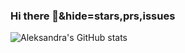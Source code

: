 ### Hi there 👋&hide=stars,prs,issues

![Aleksandra's GitHub stats](https://github-readme-stats.vercel.app/api?username=AleksandraSwigon&show_icons=true&theme=algolia&hide=stars,prs,issues)






<!--


**AleksandraSwigon/AleksandraSwigon** is a ✨ _special_ ✨ repository because its `README.md` (this file) appears on your GitHub profile.

Here are some ideas to get you started:

- 🔭 I’m currently working on ...
- 🌱 I’m currently learning ...
- 👯 I’m looking to collaborate on ...
- 🤔 I’m looking for help with ...
- 💬 Ask me about ...
- 📫 How to reach me: ...
- 😄 Pronouns: ...
- ⚡ Fun fact: ...
-->
